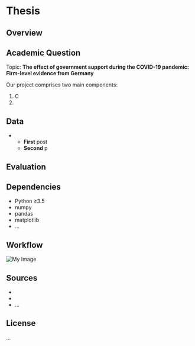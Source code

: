 # Thesis


## Overview


## Academic Question
Topic: **The effect of government support during the COVID-19 pandemic: Firm-level evidence from Germany**  

Our project comprises two main components:
1. C
2.
## Data
* 
  * **First** post
  * **Second** p

## Evaluation


## Dependencies
* Python ≥3.5
* numpy
* pandas
* matplotlib
* ...



## Workflow
![My Image](https://github.com/m-schildt/thesis/blob/main/Repo_content/data_process.png)

## Sources
* 
* 
* ...

## License
...

